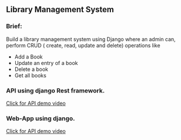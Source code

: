 ## Library Management System
### Brief:
Build a library management system using Django where an admin can, perform CRUD ( create, read, update and delete) operations like
- Add a Book
- Update an entry of a book
- Delete a book
- Get all books

### API using django Rest framework.
[Click for API demo video](https://youtu.be/bTsC9o5-tV4)

### Web-App using django.
[Click for API demo video](https://youtu.be/wEl--55Ptwk)

